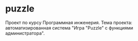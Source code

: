 # puzzle
Проект по курсу Программная инженерия. Тема проекта: автоматизированная система "Игра "Puzzle" с функциями администратора".
